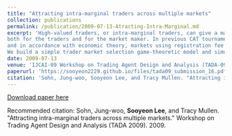 ```yaml
---
title: "Attracting intra-marginal traders across multiple markets"
collection: publications
permalink: /publication/2009-07-13-Atracting-Intra-Marginal.md
excerpt: 'High-valued traders, or intra-marginal traders, can give a market higher transaction rates and generate more profit
both for the traders and for the market maker. In previous CAT tournaments with competing market specialists,
and in accordance with economic theory, markets using registration fee policies attract intra-marginal traders and drive out extra-marginal traders.
We build a simple trader market selection game-theoretic model and simulation to determine how the Nash equilibrium (NE) changes across two markets when a registration fee is charged in one of them.'
date: 2009-07-13
venue: 'IJCAI-09 Workshop on Trading Agent Design and Analysis (TADA-09)'
paperurl: 'https://sooyeon2229.github.io/files/tada09_submission_16.pdf'
citation: 'Sohn, Jung-woo, Sooyeon Lee, and Tracy Mullen. "Attracting intra-marginal traders across multiple markets." Workshop on Trading Agent Design and Analysis (TADA 2009). 2009.'
---
```


[Download paper here](https://sooyeon2229.github.io/files/tada09_submission_16.pdf)

Recommended citation: Sohn, Jung-woo, **Sooyeon Lee**, and Tracy Mullen. "Attracting intra-marginal traders across multiple markets." Workshop on Trading Agent Design and Analysis (TADA 2009). 2009.
